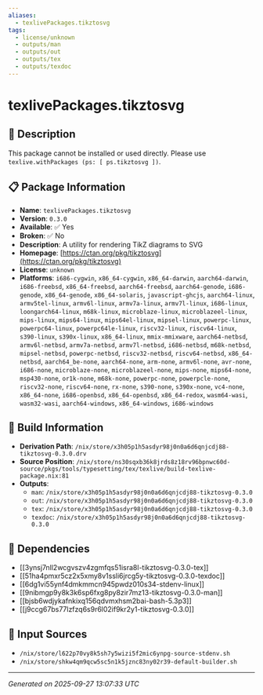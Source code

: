 ```yaml
---
aliases:
  - texlivePackages.tikztosvg
tags:
  - license/unknown
  - outputs/man
  - outputs/out
  - outputs/tex
  - outputs/texdoc
---
```


# texlivePackages.tikztosvg

## 📝 Description

This package cannot be installed or used directly. Please use `texlive.withPackages (ps: [ ps.tikztosvg ])`.


## 📋 Package Information

- **Name**: `texlivePackages.tikztosvg`
- **Version**: `0.3.0`
- **Available**: ✅ Yes
- **Broken**: ✅ No
- **Description**: A utility for rendering TikZ diagrams to SVG
- **Homepage**: [https://ctan.org/pkg/tikztosvg](https://ctan.org/pkg/tikztosvg)
- **License**: `unknown`
- **Platforms**: `i686-cygwin`, `x86_64-cygwin`, `x86_64-darwin`, `aarch64-darwin`, `i686-freebsd`, `x86_64-freebsd`, `aarch64-freebsd`, `aarch64-genode`, `i686-genode`, `x86_64-genode`, `x86_64-solaris`, `javascript-ghcjs`, `aarch64-linux`, `armv5tel-linux`, `armv6l-linux`, `armv7a-linux`, `armv7l-linux`, `i686-linux`, `loongarch64-linux`, `m68k-linux`, `microblaze-linux`, `microblazeel-linux`, `mips-linux`, `mips64-linux`, `mips64el-linux`, `mipsel-linux`, `powerpc-linux`, `powerpc64-linux`, `powerpc64le-linux`, `riscv32-linux`, `riscv64-linux`, `s390-linux`, `s390x-linux`, `x86_64-linux`, `mmix-mmixware`, `aarch64-netbsd`, `armv6l-netbsd`, `armv7a-netbsd`, `armv7l-netbsd`, `i686-netbsd`, `m68k-netbsd`, `mipsel-netbsd`, `powerpc-netbsd`, `riscv32-netbsd`, `riscv64-netbsd`, `x86_64-netbsd`, `aarch64_be-none`, `aarch64-none`, `arm-none`, `armv6l-none`, `avr-none`, `i686-none`, `microblaze-none`, `microblazeel-none`, `mips-none`, `mips64-none`, `msp430-none`, `or1k-none`, `m68k-none`, `powerpc-none`, `powerpcle-none`, `riscv32-none`, `riscv64-none`, `rx-none`, `s390-none`, `s390x-none`, `vc4-none`, `x86_64-none`, `i686-openbsd`, `x86_64-openbsd`, `x86_64-redox`, `wasm64-wasi`, `wasm32-wasi`, `aarch64-windows`, `x86_64-windows`, `i686-windows`

## 🔧 Build Information

- **Derivation Path**: `/nix/store/x3h05p1h5asdyr98j0n0a6d6qnjcdj88-tikztosvg-0.3.0.drv`
- **Source Position**: `/nix/store/ns30sqxb36k8jrds8z18rv96bpnwc60d-source/pkgs/tools/typesetting/tex/texlive/build-texlive-package.nix:81`
- **Outputs**:
  - `man`:  `/nix/store/x3h05p1h5asdyr98j0n0a6d6qnjcdj88-tikztosvg-0.3.0`
  - `out`:  `/nix/store/x3h05p1h5asdyr98j0n0a6d6qnjcdj88-tikztosvg-0.3.0`
  - `tex`:  `/nix/store/x3h05p1h5asdyr98j0n0a6d6qnjcdj88-tikztosvg-0.3.0`
  - `texdoc`:  `/nix/store/x3h05p1h5asdyr98j0n0a6d6qnjcdj88-tikztosvg-0.3.0`

## 🔗 Dependencies

- [[3ynsj7nll2wcgvszv4zgmfqs51isra8l-tikztosvg-0.3.0-tex]]
- [[51ha4pmxr5cz2x5xmy8v1ssli6jrcg5y-tikztosvg-0.3.0-texdoc]]
- [[6dg1vi55ynf4dmkmmcn945pwdz010s34-stdenv-linux]]
- [[9nibmgp9y8k3k6sp6fxg8py8zir7mz13-tikztosvg-0.3.0-man]]
- [[bjsb6wdjykafnkixq156qdvmxhsm2bai-bash-5.3p3]]
- [[j9ccg67bs77lzfzq6s9r6l02if9kr2y1-tikztosvg-0.3.0]]

## 📁 Input Sources

- `/nix/store/l622p70vy8k5sh7y5wizi5f2mic6ynpg-source-stdenv.sh`
- `/nix/store/shkw4qm9qcw5sc5n1k5jznc83ny02r39-default-builder.sh`

---
*Generated on 2025-09-27 13:07:33 UTC*
